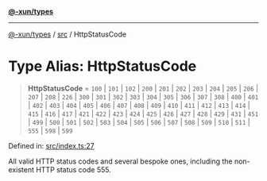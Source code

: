 [**@-xun/types**](../../README.md)

***

[@-xun/types](../../README.md) / [src](../README.md) / HttpStatusCode

# Type Alias: HttpStatusCode

> **HttpStatusCode** = `100` \| `101` \| `102` \| `200` \| `201` \| `202` \| `203` \| `204` \| `205` \| `206` \| `207` \| `208` \| `226` \| `300` \| `301` \| `302` \| `303` \| `304` \| `305` \| `306` \| `307` \| `308` \| `400` \| `401` \| `402` \| `403` \| `404` \| `405` \| `406` \| `407` \| `408` \| `409` \| `410` \| `411` \| `412` \| `413` \| `414` \| `415` \| `416` \| `417` \| `421` \| `422` \| `423` \| `424` \| `425` \| `426` \| `427` \| `428` \| `429` \| `431` \| `451` \| `499` \| `500` \| `501` \| `502` \| `503` \| `504` \| `505` \| `506` \| `507` \| `508` \| `509` \| `510` \| `511` \| `555` \| `598` \| `599`

Defined in: [src/index.ts:27](https://github.com/Xunnamius/typescript-utils/blob/8a2a41c11fece9aa42a510058a0d1fa9b8db5358/src/index.ts#L27)

All valid HTTP status codes and several bespoke ones, including the
non-existent HTTP status code 555.
